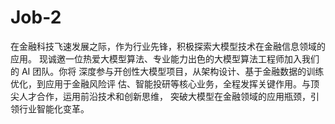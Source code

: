 # Job-2
在金融科技飞速发展之际，作为行业先锋，积极探索大模型技术在金融信息领域的应用。 现诚邀一位热爱大模型算法、专业能力出色的大模型算法工程师加入我们的 AI 团队。你将 深度参与开创性大模型项目，从架构设计、基于金融数据的训练优化，到应用于金融风险评 估、智能投研等核心业务，全程发挥关键作用。与顶尖人才合作，运用前沿技术和创新思维， 突破大模型在金融领域的应用瓶颈，引领行业智能化变革。
